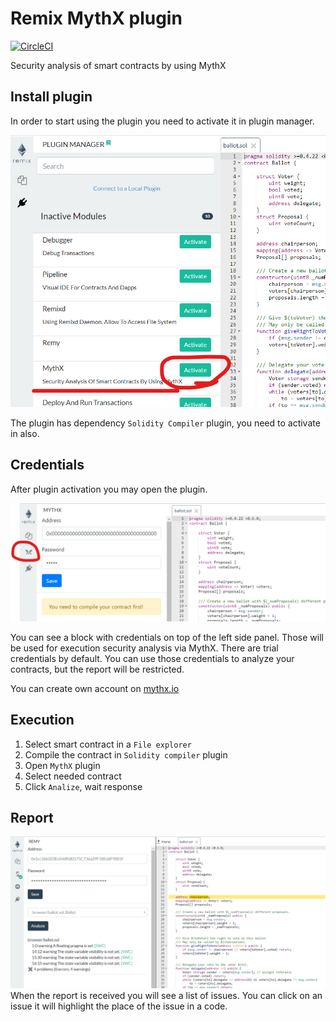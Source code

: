 # Remix MythX plugin

[![CircleCI](https://circleci.com/gh/aquiladev/remix-mythx-plugin.svg?style=svg)](https://circleci.com/gh/aquiladev/remix-mythx-plugin)

Security analysis of smart contracts by using MythX

## Install plugin
In order to start using the plugin you need to activate it in plugin manager.

![Plugin activation](assets/plugin_activation.png?raw=true "Plugin activation")

The plugin has dependency `Solidity Compiler` plugin, you need to activate in also.

## Credentials
After plugin activation you may open the plugin.

![Plugin usage](assets/plugin_usage.png?raw=true "Plugin usage")

You can see a block with credentials on top of the left side panel. Those will be used for execution security analysis via MythX.
There are trial credentials by default. You can use those credentials to analyze your contracts, but the report will be restricted.

You can create own account on [mythx.io](https://mythx.io/)

## Execution
1. Select smart contract in a `File explorer`
2. Compile the contract in `Solidity compiler` plugin
3. Open `MythX` plugin
4. Select needed contract
5. Click `Analize`, wait response

## Report

![Plugin report](assets/plugin_report.png?raw=true "Plugin report")
When the report is received you will see a list of issues. You can click on an issue it will highlight the place of the issue in a code.